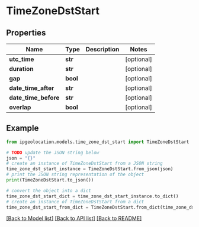 # TimeZoneDstStart


## Properties

Name | Type | Description | Notes
------------ | ------------- | ------------- | -------------
**utc_time** | **str** |  | [optional] 
**duration** | **str** |  | [optional] 
**gap** | **bool** |  | [optional] 
**date_time_after** | **str** |  | [optional] 
**date_time_before** | **str** |  | [optional] 
**overlap** | **bool** |  | [optional] 

## Example

```python
from ipgeolocation.models.time_zone_dst_start import TimeZoneDstStart

# TODO update the JSON string below
json = "{}"
# create an instance of TimeZoneDstStart from a JSON string
time_zone_dst_start_instance = TimeZoneDstStart.from_json(json)
# print the JSON string representation of the object
print(TimeZoneDstStart.to_json())

# convert the object into a dict
time_zone_dst_start_dict = time_zone_dst_start_instance.to_dict()
# create an instance of TimeZoneDstStart from a dict
time_zone_dst_start_from_dict = TimeZoneDstStart.from_dict(time_zone_dst_start_dict)
```
[[Back to Model list]](../README.md#documentation-for-models) [[Back to API list]](../README.md#documentation-for-api-endpoints) [[Back to README]](../README.md)


